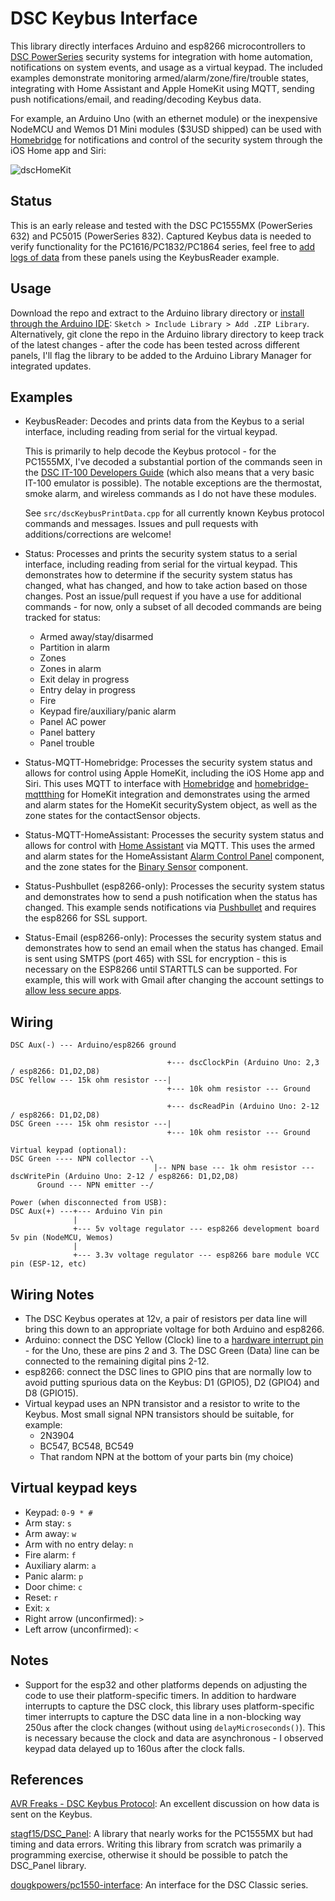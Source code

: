 # DSC Keybus Interface
This library directly interfaces Arduino and esp8266 microcontrollers to [DSC PowerSeries](http://www.dsc.com/dsc-security-products/g/PowerSeries/4) security systems for integration with home automation, notifications on system events, and usage as a virtual keypad.  The included examples demonstrate monitoring armed/alarm/zone/fire/trouble states, integrating with Home Assistant and Apple HomeKit using MQTT, sending push notifications/email, and reading/decoding Keybus data.

For example, an Arduino Uno (with an ethernet module) or the inexpensive NodeMCU and Wemos D1 Mini modules ($3USD shipped) can be used with [Homebridge](https://github.com/nfarina/homebridge) for notifications and control of the security system through the iOS Home app and Siri:

![dscHomeKit](https://user-images.githubusercontent.com/12835671/39588413-5a99099a-4ec1-11e8-9a2e-e332fa2d6379.jpg)

## Status
This is an early release and tested with the DSC PC1555MX (PowerSeries 632) and PC5015 (PowerSeries 832).  Captured Keybus data is needed to verify functionality for the PC1616/PC1832/PC1864 series, feel free to [add logs of data](https://github.com/taligentx/dscKeybusInterface/issues/2) from these panels using the KeybusReader example.

## Usage
Download the repo and extract to the Arduino library directory or [install through the Arduino IDE](https://www.arduino.cc/en/Guide/Libraries#toc4): `Sketch > Include Library > Add .ZIP Library`.  Alternatively, git clone the repo in the Arduino library directory to keep track of the latest changes - after the code has been tested across different panels, I'll flag the library to be added to the Arduino Library Manager for integrated updates.

## Examples
* KeybusReader: Decodes and prints data from the Keybus to a serial interface, including reading from serial for the virtual keypad.

  This is primarily to help decode the Keybus protocol - for the PC1555MX, I've decoded a substantial portion of the commands seen in the [DSC IT-100 Developers Guide](http://cms.dsc.com/download.php?t=1&id=16238) (which also means that a very basic IT-100 emulator is possible).  The notable exceptions are the thermostat, smoke alarm, and wireless commands as I do not have these modules.

  See `src/dscKeybusPrintData.cpp` for all currently known Keybus protocol commands and messages.  Issues and pull requests with additions/corrections are welcome!

* Status: Processes and prints the security system status to a serial interface, including reading from serial for the virtual keypad.  This demonstrates how to determine if the security system status has changed, what has changed, and how to take action based on those changes.  Post an issue/pull request if you have a use for additional commands - for now, only a subset of all decoded commands are being tracked for status:
  * Armed away/stay/disarmed
  * Partition in alarm
  * Zones
  * Zones in alarm
  * Exit delay in progress
  * Entry delay in progress
  * Fire
  * Keypad fire/auxiliary/panic alarm
  * Panel AC power
  * Panel battery
  * Panel trouble

* Status-MQTT-Homebridge: Processes the security system status and allows for control using Apple HomeKit, including the iOS Home app and Siri.  This uses MQTT to interface with [Homebridge](https://github.com/nfarina/homebridge) and [homebridge-mqttthing](https://github.com/arachnetech/homebridge-mqttthing) for HomeKit integration and demonstrates using the armed and alarm states for the HomeKit securitySystem object, as well as the zone states for the contactSensor objects.

* Status-MQTT-HomeAssistant: Processes the security system status and allows for control with [Home Assistant](https://www.home-assistant.io) via MQTT.  This uses the armed and alarm states for the HomeAssistant [Alarm Control Panel](https://www.home-assistant.io/components/alarm_control_panel.mqtt) component, and the zone states for the [Binary Sensor](https://www.home-assistant.io/components/binary_sensor.mqtt) component.

* Status-Pushbullet (esp8266-only):  Processes the security system status and demonstrates how to send a push notification when the status has changed. This example sends notifications via [Pushbullet](https://www.pushbullet.com) and requires the esp8266 for SSL support.

* Status-Email (esp8266-only): Processes the security system status and demonstrates how to send an email when the status has changed. Email is sent using SMTPS (port 465) with SSL for encryption - this is necessary on the ESP8266 until STARTTLS can be supported.  For example, this will work with Gmail after changing the account settings to [allow less secure apps](https://support.google.com/accounts/answer/6010255).

## Wiring

```
DSC Aux(-) --- Arduino/esp8266 ground

                                   +--- dscClockPin (Arduino Uno: 2,3 / esp8266: D1,D2,D8)
DSC Yellow --- 15k ohm resistor ---|
                                   +--- 10k ohm resistor --- Ground

                                   +--- dscReadPin (Arduino Uno: 2-12 / esp8266: D1,D2,D8)
DSC Green ---- 15k ohm resistor ---|
                                   +--- 10k ohm resistor --- Ground

Virtual keypad (optional):
DSC Green ---- NPN collector --\
                                |-- NPN base --- 1k ohm resistor --- dscWritePin (Arduino Uno: 2-12 / esp8266: D1,D2,D8)
      Ground --- NPN emitter --/

Power (when disconnected from USB):
DSC Aux(+) ---+--- Arduino Vin pin
              |
              +--- 5v voltage regulator --- esp8266 development board 5v pin (NodeMCU, Wemos)
              |
              +--- 3.3v voltage regulator --- esp8266 bare module VCC pin (ESP-12, etc)
```

## Wiring Notes
* The DSC Keybus operates at 12v, a pair of resistors per data line will bring this down to an appropriate voltage for both Arduino and esp8266.
* Arduino: connect the DSC Yellow (Clock) line to a [hardware interrupt pin](https://www.arduino.cc/reference/en/language/functions/external-interrupts/attachinterrupt/) - for the Uno, these are pins 2 and 3.  The DSC Green (Data) line can be connected to the remaining digital pins 2-12.
* esp8266: connect the DSC lines to GPIO pins that are normally low to avoid putting spurious data on the Keybus: D1 (GPIO5), D2 (GPIO4) and D8 (GPIO15).
* Virtual keypad uses an NPN transistor and a resistor to write to the Keybus.  Most small signal NPN transistors should be suitable, for example:
  * 2N3904
  * BC547, BC548, BC549
  * That random NPN at the bottom of your parts bin (my choice)

## Virtual keypad keys
* Keypad: `0-9 * #`
* Arm stay: `s`
* Arm away: `w`
* Arm with no entry delay: `n`
* Fire alarm: `f`
* Auxiliary alarm: `a`
* Panic alarm: `p`
* Door chime: `c`
* Reset: `r`
* Exit: `x`
* Right arrow (unconfirmed): `>`
* Left arrow (unconfirmed): `<`

## Notes
* Support for the esp32 and other platforms depends on adjusting the code to use their platform-specific timers.  In addition to hardware interrupts to capture the DSC clock, this library uses platform-specific timer interrupts to capture the DSC data line in a non-blocking way 250us after the clock changes (without using `delayMicroseconds()`).  This is necessary because the clock and data are asynchronous - I observed keypad data delayed up to 160us after the clock falls.

## References
[AVR Freaks - DSC Keybus Protocol](https://www.avrfreaks.net/forum/dsc-keybus-protocol): An excellent discussion on how data is sent on the Keybus.

[stagf15/DSC_Panel](https://github.com/stagf15/DSC_Panel): A library that nearly works for the PC1555MX but had timing and data errors.  Writing this library from scratch was primarily a programming exercise, otherwise it should be possible to patch the DSC_Panel library.

[dougkpowers/pc1550-interface](https://github.com/dougkpowers/pc1550-interface): An interface for the DSC Classic series.
